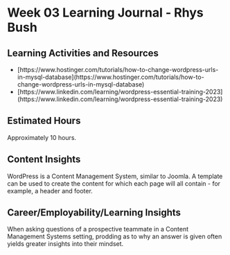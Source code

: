 <h1>Week 03 Learning Journal - Rhys Bush</h1>

<h2>Learning Activities and Resources</h2>
<p></p>
<ul>
    <li>[https://www.hostinger.com/tutorials/how-to-change-wordpress-urls-in-mysql-database](https://www.hostinger.com/tutorials/how-to-change-wordpress-urls-in-mysql-database)</li>
    <li>[https://www.linkedin.com/learning/wordpress-essential-training-2023](https://www.linkedin.com/learning/wordpress-essential-training-2023)</li>
</ul>

<h2>Estimated Hours</h2>
<p>Approximately 10 hours.</p>

<h2>Content Insights</h2>
<p>WordPress is a Content Management System, similar to Joomla. A template can be used to create the content for which each page will all contain - for example, a header and footer.</p>


<h2>Career/Employability/Learning Insights</h2>
<p>When asking questions of a prospective teammate in a Content Management Systems setting, prodding as to why an answer is given often yields greater insights into their mindset.</p>